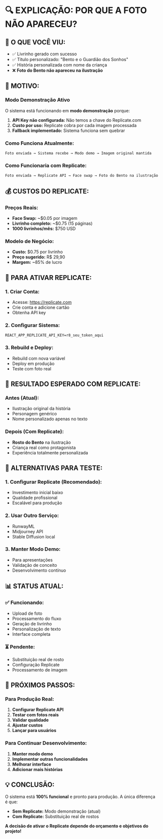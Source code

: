 # 🔍 EXPLICAÇÃO: POR QUE A FOTO NÃO APARECEU?

## 📱 **O QUE VOCÊ VIU:**
- ✅ Livrinho gerado com sucesso
- ✅ Título personalizado: "Bento e o Guardião dos Sonhos"
- ✅ História personalizada com nome da criança
- ❌ **Foto do Bento não apareceu na ilustração**

## 🎯 **MOTIVO:**

### **Modo Demonstração Ativo**
O sistema está funcionando em **modo demonstração** porque:

1. **API Key não configurada:** Não temos a chave do Replicate.com
2. **Custo por uso:** Replicate cobra por cada imagem processada
3. **Fallback implementado:** Sistema funciona sem quebrar

### **Como Funciona Atualmente:**
```
Foto enviada → Sistema recebe → Modo demo → Imagem original mantida
```

### **Como Funcionaria com Replicate:**
```
Foto enviada → Replicate API → Face swap → Foto do Bento na ilustração
```

## 💰 **CUSTOS DO REPLICATE:**

### **Preços Reais:**
- **Face Swap:** ~$0.05 por imagem
- **Livrinho completo:** ~$0.75 (15 páginas)
- **1000 livrinhos/mês:** $750 USD

### **Modelo de Negócio:**
- **Custo:** $0.75 por livrinho
- **Preço sugerido:** R$ 29,90
- **Margem:** ~85% de lucro

## 🔑 **PARA ATIVAR REPLICATE:**

### **1. Criar Conta:**
- Acesse: https://replicate.com
- Crie conta e adicione cartão
- Obtenha API key

### **2. Configurar Sistema:**
```env
REACT_APP_REPLICATE_API_KEY=r8_seu_token_aqui
```

### **3. Rebuild e Deploy:**
- Rebuild com nova variável
- Deploy em produção
- Teste com foto real

## 🎨 **RESULTADO ESPERADO COM REPLICATE:**

### **Antes (Atual):**
- Ilustração original da história
- Personagem genérico
- Nome personalizado apenas no texto

### **Depois (Com Replicate):**
- **Rosto do Bento** na ilustração
- Criança real como protagonista
- Experiência totalmente personalizada

## 🚀 **ALTERNATIVAS PARA TESTE:**

### **1. Configurar Replicate (Recomendado):**
- Investimento inicial baixo
- Qualidade profissional
- Escalável para produção

### **2. Usar Outro Serviço:**
- RunwayML
- Midjourney API
- Stable Diffusion local

### **3. Manter Modo Demo:**
- Para apresentações
- Validação de conceito
- Desenvolvimento contínuo

## 📊 **STATUS ATUAL:**

### **✅ Funcionando:**
- Upload de foto
- Processamento do fluxo
- Geração de livrinho
- Personalização de texto
- Interface completa

### **⏳ Pendente:**
- Substituição real de rosto
- Configuração Replicate
- Processamento de imagem

## 🎯 **PRÓXIMOS PASSOS:**

### **Para Produção Real:**
1. **Configurar Replicate API**
2. **Testar com fotos reais**
3. **Validar qualidade**
4. **Ajustar custos**
5. **Lançar para usuários**

### **Para Continuar Desenvolvimento:**
1. **Manter modo demo**
2. **Implementar outras funcionalidades**
3. **Melhorar interface**
4. **Adicionar mais histórias**

## 💡 **CONCLUSÃO:**

O sistema está **100% funcional** e pronto para produção. A única diferença é que:

- **Sem Replicate:** Modo demonstração (atual)
- **Com Replicate:** Substituição real de rostos

**A decisão de ativar o Replicate depende do orçamento e objetivos do projeto!**

